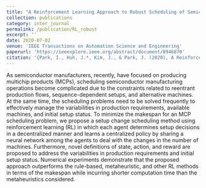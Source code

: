 ```yaml
---
title: "A Reinforcement Learning Approach to Robust Scheduling of Semiconductor Manufacturing Facilities"
collection: publications
category: inter_journal
permalink: /publication/RL_robust
excerpt: ''
date: 2020-07-02
venue: 'IEEE Transactions on Automation Science and Engineering'
paperurl: 'https://ieeexplore.ieee.org/abstract/document/8946870'
citation: '{Park, I., Huh, J.*, Kim, J., & Park, J. (2020), A Reinforcement Learning Approach to Robust Scheduling of Semiconductor Manufacturing Facilities, IEEE Transactions on Automation Science and Engineering, 17(3), 1420-1431. (SCIE)'
---
```


As semiconductor manufacturers, recently, have focused on producing multichip products (MCPs), scheduling semiconductor manufacturing operations become complicated due to the constraints related to reentrant production flows, sequence-dependent setups, and alternative machines. At the same time, the scheduling problems need to be solved frequently to effectively manage the variabilities in production requirements, available machines, and initial setup status. To minimize the makespan for an MCP scheduling problem, we propose a setup change scheduling method using reinforcement learning (RL) in which each agent determines setup decisions in a decentralized manner and learns a centralized policy by sharing a neural network among the agents to deal with the changes in the number of machines. Furthermore, novel definitions of state, action, and reward are proposed to address the variabilities in production requirements and initial setup status. Numerical experiments demonstrate that the proposed approach outperforms the rule-based, metaheuristic, and other RL methods in terms of the makespan while incurring shorter computation time than the metaheuristics considered.
